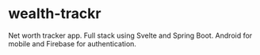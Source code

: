 # wealth-trackr
Net worth tracker app. Full stack using Svelte and Spring Boot. Android for mobile and Firebase for authentication.
